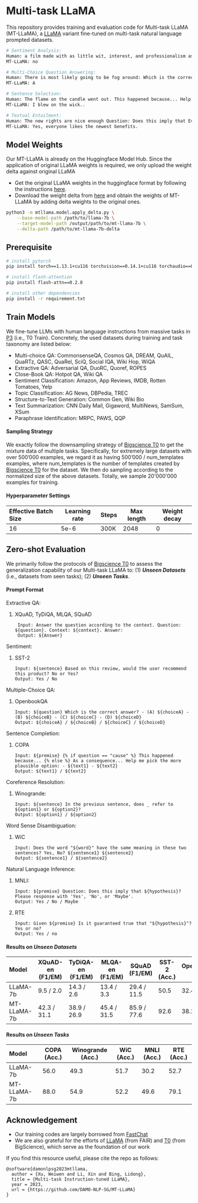 # Multi-task LLaMA
This repository provides training and evaluation code for Multi-task LLaMA (MT-LLaMA), a [LLaMA](https://github.com/facebookresearch/llama) variant fine-tuned on multi-task natural language prompted datasets.
                                                                                                 
```bash
# Sentiment Analysis:
Human: a film made with as little wit, interest, and professionalism as artistically possible for a slummy hollywood caper flick. Based on this review, would the user recommend this product? No or Yes?
MT-LLaMA: no

# Multi-Choice Question Answering:
Human: There is most likely going to be fog around: Which is the correct answer? - (A) a marsh - (B) a tundra - (C) the plains - (D) a desert
MT-LLaMA: A

# Sentence Selection:
Human: The flame on the candle went out. This happened because... Help me pick the more plausible option: - I blew on the wick.. - I put a match to the wick.
MT-LLaMA: I blew on the wick..

# Textual Entailment:
Human: The new rights are nice enough Question: Does this imply that Everyone really likes the newest benefits ? Please response with 'Yes', 'No', or 'Maybe'.
MT-LLaMA: Yes, everyone likes the newest benefits.
```                                                                                                 
                                                                                                 
## Model Weights
Our MT-LLaMA is already on the Huggingface Model Hub. Since the application of original LLaMA weights is required, we only upload the weight delta against original LLaMA 
* Get the original LLaMA weights in the huggingface format by following the instructions [here](https://huggingface.co/docs/transformers/main/model_doc/llama).
* Download the weight delta from [here](https://huggingface.co/DAMO-NLP-SG/mt-llama-7b-delta/tree/main) and obtain the weights of MT-LLaMA by adding delta weights to the original ones.
```bash
python3 -m mtllama.model.apply_delta.py \
    --base-model-path /path/to/llama-7b \
    --target-model-path /output/path/to/mt-llama-7b \
    --delta-path /path/to/mt-llama-7b-delta
```
                                        
## Prerequisite
```bash
# install pytorch
pip install torch==1.13.1+cu116 torchvision==0.14.1+cu116 torchaudio==0.13.1 --extra-index-url https://download.pytorch.org/whl/cu116

# install flash-attention
pip install flash-attn==0.2.8

# install other dependencies
pip install -r requirement.txt
```
                                        
## Train Models
We fine-tune LLMs with human language instructions from massive tasks in [P3](https://huggingface.co/datasets/bigscience/P3) (i.e., T0 Train). Concretely, the used datasets during training and task taxonomy are listed below:
* Multi-choice QA: CommonsenseQA, Cosmos QA, DREAM, QuAIL, QuaRTz, QASC, QuaRel, SciQ, Social IQA, Wiki Hop, WiQA  
* Extractive QA: Adversarial QA, DuoRC, Quoref, ROPES  
* Close-Book QA: Hotpot QA, Wiki QA  
* Sentiment Classification: Amazon, App Reviews, IMDB, Rotten Tomatoes, Yelp  
* Topic Classification: AG News, DBPedia, TREC  
* Structure-to-Text Generation: Common Gen, Wiki Bio  
* Text Summarization: CNN Daily Mail, Gigaword, MultiNews, SamSum, XSum  
* Paraphrase Identification: MRPC, PAWS, QQP  

#### Sampling Strategy
We exactly follow the downsampling strategy of [Bigscience T0](https://openreview.net/forum?id=9Vrb9D0WI4) to get the mixture data of multiple tasks. 
Specifically, for extremely large datasets with over 500’000 examples, we regard it as having 500’000 / num_templates examples, where num_templates is the number of templates created by [Bigscience T0](https://openreview.net/forum?id=9Vrb9D0WI4) for the dataset.
We then do sampling according to the normalized size of the above datasets. 
Totally, we sample 20'000'000 examples for training.  


                                                                              
#### Hyperparameter Settings
| Effective Batch Size | Learning rate | Steps | Max length | Weight decay |
| :--- | --- | --- | --- | --- |
| 16 | 5e-6 | 300K | 2048 | 0 |                                                                              
                                                                              
                                          
## Zero-shot Evaluation
We primarily follow the protocols of [Bigscience T0](https://openreview.net/forum?id=9Vrb9D0WI4) to assess the generalization capability of our Multi-task LLaMA to: (1) _**Unseen Datasets**_ (i.e., datasets from seen tasks); (2) _**Unseen Tasks**_.
                                                     
#### Prompt Format                                                     
Extractive QA:

1. XQuAD, TyDiQA, MLQA, SQuAD
   ```angular2html
    Input: Answer the question according to the context. Question: ${question}. Context: ${context}. Answer:
    Output: ${Answer}
   ```

Sentiment:

1. SST-2
   ```angular2html
   Input: ${sentence} Based on this review, would the user recommend this product? No or Yes?
   Output: Yes / No
   ```
Multiple-Choice QA:

1. OpenbookQA
   ```angular2html
   Input: ${question} Which is the correct answer? - (A) ${choiceA} - (B) ${choiceB} - (C) ${choiceC} - (D) ${choiceD}
   Output: ${choiceA} / ${choiceB} / ${choiceC} / ${choiceD}
   ```
Sentence Completion:

1. COPA
   ```angular2html
   Input: ${premise} {% if question == "cause" %} This happened because... {% else %} As a consequence... Help me pick the more plausible option: - ${text1} - ${text2}
   Output: ${text1} / ${text2}
   ```
Coreference Resolution:
1. Winogrande:
   ```angular2html    
   Input: ${sentence} In the previous sentence, does _ refer to ${option1} or ${option2}?
   Output: ${option1} / ${option2}
   ```
Word Sense Disambiguation:
1. WiC
   ```angular2html
   Input: Does the word "${word}" have the same meaning in these two sentences? Yes, No? ${sentence1} ${sentence2}
   Output: ${sentence1} / ${sentence2}
   ```
Natural Language Inference:

1. MNLI:
   ```angular2html
   Input: ${premise} Question: Does this imply that ${hypothesis}? Please response with 'Yes', 'No', or 'Maybe'.
   Output: Yes / No / Maybe
   ```
2. RTE
   ```angular2html  
   Input: Given ${premise} Is it guaranteed true that "${hypothesis}"? Yes or no?
   Output: Yes / no
   ```
#### Results on _Unseen Datasets_

| Model       | XQuAD-en (F1/EM) | TyDiQA-en (F1/EM) | MLQA-en (F1/EM) | SQuAD (F1/EM) | SST-2 (Acc.) | OpenbookQA (Acc.) |
|:------------|------------------|-------------------|-----------------|---------------|--------------|-------------------|
| LLaMA-7b    | 9.5 / 2.0        | 14.3 / 2.6        | 13.4 / 3.3      | 29.4 / 11.5   | 50.5         | 32.4              |
| MT-LLaMA-7b | 42.3 / 31.1      | 38.9 / 26.9       | 45.4 / 31.5     | 85.9 / 77.6   | 92.6         | 38.2              |
#### Results on _Unseen Tasks_                                                     
| Model       | COPA (Acc.) | Winogrande (Acc.)  | WiC (Acc.) | MNLI (Acc.) | RTE (Acc.) |
|:------------|-------------|--------------------|------------|-------------|------------|
| LLaMA-7b    | 56.0        | 49.3               | 51.7       | 30.2        | 52.7       |
| MT-LLaMA-7b | 88.0        | 54.9               | 52.2       | 49.6        | 79.1       |

## Acknowledgement
* Our training codes are largely borrowed from [FastChat](https://github.com/lm-sys/FastChat)
* We are also grateful for the efforts of [LLaMA](https://github.com/facebookresearch/llama) (from FAIR) and [T0](https://github.com/bigscience-workshop/t-zero) (from BigScience), which serve as the foundation of our work 

If you find this resource useful, please cite the repo as follows:
```
@software{damonlpsg2023mtllama,
  author = {Xu, Weiwen and Li, Xin and Bing, Lidong},
  title = {Multi-task Instruction-tuned LLaMA},
  year = 2023,
  url = {https://github.com/DAMO-NLP-SG/MT-LLaMA}
}
```
